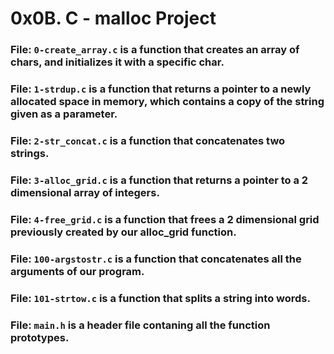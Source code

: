 # 0x0B. C - malloc Project

### File: `0-create_array.c` is a function that creates an array of chars, and initializes it with a specific char.

### File: `1-strdup.c` is a function that returns a pointer to a newly allocated space in memory, which contains a copy of the string given as a parameter.

### File: `2-str_concat.c` is a function that concatenates two strings.

### File: `3-alloc_grid.c` is a function that returns a pointer to a 2 dimensional array of integers.

### File: `4-free_grid.c` is a function that frees a 2 dimensional grid previously created by our alloc_grid function.

### File: `100-argstostr.c` is a function that concatenates all the arguments of our program.

### File: `101-strtow.c` is a function that splits a string into words.

### File: `main.h` is a header file contaning all the function prototypes.